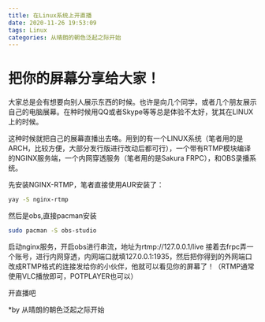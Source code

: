 ```yaml
---
title: 在Linux系统上开直播
date: 2020-11-26 19:53:09
tags: Linux
categories: 从晴朗的朝色泛起之际开始
---
```


# 把你的屏幕分享给大家！

大家总是会有想要向别人展示东西的时候。也许是向几个同学，或者几个朋友展示自己的电脑展幕。在种时候用QQ或者Skype等等总是体验不太好，犹其在LINUX上的时候。

<!--more-->

这种时候就把自己的展幕直播出去咯。用到的有一个LINUX系统（笔者用的是ARCH，比较方便，大部分发行版进行改动后都可行），一个带有RTMP模块编译的NGINX服务端，一个内网穿透服务（笔者用的是Sakura FRPC），和OBS录播系统。

先安装NGINX-RTMP，笔者直接使用AUR安装了：
```bash
yay -S nginx-rtmp
```
然后是obs,直接pacman安装
```bash
sudo pacman -S obs-studio
```
启动nginx服务，开启obs进行串流，地址为rtmp://127.0.0.1/live
接着去frpc弄一个账号，进行内网穿透，内网端口就填127.0.0.1:1935，然后把你得到的外网端口改成RTMP格式的连接发给你的小伙伴，他就可以看见你的屏幕了！（RTMP通常使用VLC播放即可，POTPLAYER也可以）

开直播吧

*by 从晴朗的朝色泛起之际开始
